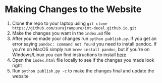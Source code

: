 # Making Changes to the Website

1. Clone the repo to your laptop using `git clone https://github.com/surajrampure/imt-decal.github.io.git`
2. Make the changes you want in the `index.md` file 
3. After you've made your changes run `python publish.py`. If you get an error saying `pandoc: command not found` you need to install pandoc. If you're on MacOS simply run `brew install pandoc`, but if you're on Windows/Linux you can find instructions to install [here](https://pandoc.org/installing.html)
4. Open the `index.html` file locally to see if the changes you made look right
5. Run `python publish.py -c` to make the changes final and update the website
